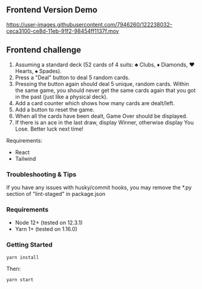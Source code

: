 ## Frontend Version Demo

https://user-images.githubusercontent.com/7946260/122238032-ceca3100-ce8d-11eb-91f2-98454ff1137f.mov

## Frontend challenge

1. Assuming a standard deck (52 cards of 4 suits: ♣ Clubs, ♦ Diamonds, ♥ Hearts, ♠ Spades).
2. Press a "Deal" button to deal 5 random cards.
3. Pressing the button again should deal 5 unique, random cards. Within the same game, you should never get the same cards again that you got in the past (just like a physical deck).
4. Add a card counter which shows how many cards are dealt/left.
5. Add a button to reset the game.
6. When all the cards have been dealt, Game Over should be displayed.
7. If there is an ace in the last draw, display Winner, otherwise display You Lose. Better luck next time!

Requirements:

- React
- Tailwind

### Troubleshooting & Tips

If you have any issues with husky/commit hooks, you may remove the \*.py section of "lint-staged" in package.json

### Requirements

- Node 12+ (tested on 12.3.1)
- Yarn 1+ (tested on 1.16.0)

### Getting Started

    yarn install

Then:

    yarn start

